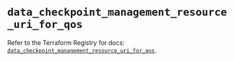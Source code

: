 # `data_checkpoint_management_resource_uri_for_qos`

Refer to the Terraform Registry for docs: [`data_checkpoint_management_resource_uri_for_qos`](https://registry.terraform.io/providers/checkpointsw/checkpoint/2.11.0/docs/data-sources/management_resource_uri_for_qos).
